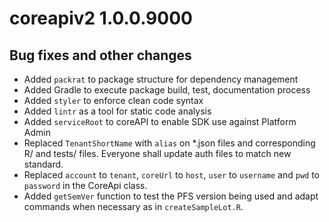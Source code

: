# coreapiv2 1.0.0.9000

## Bug fixes and other changes

* Added `packrat` to package structure for dependency management
* Added Gradle to execute package build, test, documentation process
* Added `styler` to enforce clean code syntax
* Added `lintr` as a tool for static code analysis
* Added `serviceRoot` to coreAPI to enable SDK use against Platform Admin
* Replaced `TenantShortName` with `alias` on *.json files and corresponding R/ and tests/ files. Everyone shall update auth files to match new standard.
* Replaced `account` to `tenant`, `coreUrl` to `host`, `user` to `username` and `pwd` to `password` in the CoreApi class.
* Added `getSemVer` function to test the PFS version being used and adapt commands when necessary as in `createSampleLot.R`.
